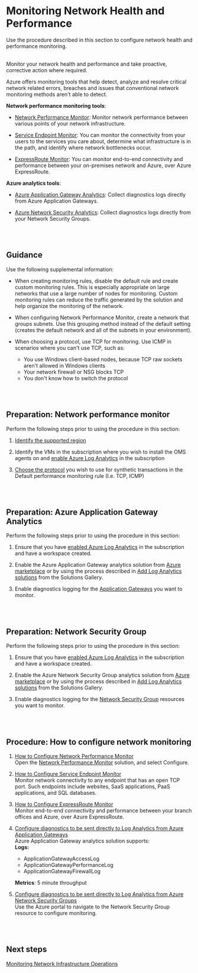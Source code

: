 # Monitoring Network Health and Performance
Use the procedure described in this section to configure network health and performance monitoring.
<br />
<br />

Monitor your network health and performance and take proactive, corrective action where required. 

Azure offers monitoring tools that help detect, analyze and resolve critical network related errors, breaches and issues that conventional network monitoring methods aren't able to detect. 

**Network performance monitoring tools**:

- [Network Performance Monitor](https://docs.microsoft.com/en-us/azure/log-analytics/log-analytics-network-performance-monitor-performance-monitor): Monitor network performance between various points of your network infrastructure. 

- [Service Endpoint Monitor](https://docs.microsoft.com/en-us/azure/log-analytics/log-analytics-network-performance-monitor-service-endpoint): You can monitor the connectivity from your users to the services you care about, determine what infrastructure is in the path, and identify where network bottlenecks occur. 
	
- [ExpressRoute Monitor](https://docs.microsoft.com/en-us/azure/log-analytics/log-analytics-network-performance-monitor-expressroute): You can monitor end-to-end connectivity and performance between your on-premises network and Azure, over Azure ExpressRoute. 
	
	
**Azure analytics tools**:

- [Azure Application Gateway Analytics](https://docs.microsoft.com/en-us/azure/log-analytics/log-analytics-azure-networking-analytics#azure-application-gateway-analytics-solution-in-log-analytics): Collect diagnostics logs directly from Azure Application Gateways.
	
- [Azure Network Security Analytics](https://docs.microsoft.com/en-us/azure/log-analytics/log-analytics-azure-networking-analytics#azure-network-security-group-analytics-solution-in-log-analytics): Collect diagnostics logs directly from your Network Security Groups.
<br />
<br />

## Guidance
Use the following supplemental information:

- When creating monitoring rules, disable the default rule and create custom monitoring rules. This is especially appropriate on large networks that use a large number of nodes for monitoring. Custom monitoring rules can reduce the traffic generated by the solution and help organize the monitoring of the network.
	
- When configuring Network Performance Monitor, create a network that groups subnets. Use this grouping method instead of the default setting (creates the default network and all of the subnets in your environment).
	
- When choosing a protocol, use TCP for monitoring. Use ICMP in scenarios where you can't use TCP, such as:   
     - You use Windows client-based nodes, because TCP raw sockets aren't allowed in Windows clients  
     - Your network firewall or NSG blocks TCP  
     - You don't know how to switch the protocol  
<br />
<br />	

## Preparation: Network performance monitor
Perform the following steps prior to using the procedure in this section:

1. [Identify the supported region](https://docs.microsoft.com/en-us/azure/log-analytics/log-analytics-network-performance-monitor#supported-regions)
	
2. Identify the VMs in the subscription where you wish to install the OMS agents on and [enable Azure Log Analytics](https://docs.microsoft.com/en-us/azure/log-analytics/log-analytics-add-solutions) in the subscription
	
3. [Choose the protocol](https://docs.microsoft.com/en-us/azure/log-analytics/log-analytics-network-performance-monitor-performance-monitor#choose-the-protocol) you wish to use for synthetic transactions in the Default performance monitoring rule (I.e. TCP, ICMP)
<br />
<br />

## Preparation:  Azure Application Gateway Analytics
Perform the following steps prior to using the procedure in this section:

1. Ensure that you have [enabled Azure Log Analytics](https://docs.microsoft.com/en-us/azure/log-analytics/log-analytics-add-solutions) in the subscription and have a workspace created.
	
2. Enable the Azure Application Gateway analytics solution from [Azure marketplace](https://azuremarketplace.microsoft.com/en-us/marketplace/apps/microsoft.azureappgatewayanalyticsoms?tab=overview) or by using the process described in [Add Log Analytics solutions](https://docs.microsoft.com/en-us/azure/log-analytics/log-analytics-add-solutions) from the Solutions Gallery.
	
3. Enable diagnostics logging for the [Application Gateways](https://docs.microsoft.com/en-us/azure/application-gateway/application-gateway-diagnostics) you want to monitor.
<br />
<br />

## Preparation: Network Security Group
Perform the following steps prior to using the procedure in this section:

1. Ensure that you have [enabled Azure Log Analytics](https://docs.microsoft.com/en-us/azure/log-analytics/log-analytics-add-solutions) in the subscription and have a workspace created.
	
2. Enable the Azure Network Security Group analytics solution from [Azure marketplace](https://azuremarketplace.microsoft.com/en-us/marketplace/apps/microsoft.azureappgatewayanalyticsoms?tab=overview) or by using the process described in [Add Log Analytics solutions](https://docs.microsoft.com/en-us/azure/log-analytics/log-analytics-add-solutions) from the Solutions Gallery.
	
3. Enable diagnostics logging for the [Network Security Group](https://docs.microsoft.com/en-us/azure/virtual-network/virtual-network-nsg-manage-log) resources you want to monitor.
<br />
<br />

## Procedure:  How to configure network monitoring 

1. [How to Configure Network Performance Monitor](https://docs.microsoft.com/en-us/azure/log-analytics/log-analytics-network-performance-monitor-performance-monitor#configuration)  
     Open the [Network Performance Monitor](https://docs.microsoft.com/en-us/azure/log-analytics/log-analytics-network-performance-monitor) solution, and select Configure.
	
2. [How to Configure Service Endpoint Monitor](https://docs.microsoft.com/en-us/azure/log-analytics/log-analytics-network-performance-monitor-service-endpoint)  
     Monitor network connectivity to any endpoint that has an open TCP port. Such endpoints include websites, SaaS applications, PaaS applications, and SQL databases. 
	
3. [How to Configure ExpressRoute Monitor](https://docs.microsoft.com/en-us/azure/log-analytics/log-analytics-network-performance-monitor-expressroute#configuration)   
     Monitor end-to-end connectivity and performance between your branch offices and Azure, over Azure ExpressRoute.
	
4. [Configure diagnostics to be sent directly to Log Analytics from Azure Application Gateways](https://docs.microsoft.com/en-us/azure/log-analytics/log-analytics-azure-networking-analytics#enable-azure-application-gateway-diagnostics-in-the-portal)  
     Azure Application Gateway analytics solution supports:  
     **Logs:**   
	- ApplicationGatewayAccessLog  
	- ApplicationGatewayPerformanceLog  
	- ApplicationGatewayFirewallLog   

     **Metrics**: 5 minute throughput  

5. [Configure diagnostics to be sent directly to Log Analytics from Azure Network Security Groups](https://docs.microsoft.com/en-us/azure/log-analytics/log-analytics-azure-networking-analytics#enable-azure-network-security-group-diagnostics-in-the-portal)    
     Use the Azure portal to navigate to the Network Security Group resource to configure monitoring.
<br />
<br />

## Next steps
[Monitoring Network Infrastructure Operations](5.1.3-Monitoring-Network-Infrastructure-Operations.md)
